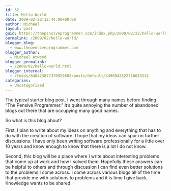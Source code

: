 ```yaml
---
id: 52
title: Hello World
date: 2009-02-22T12:44:00+00:00
author: Michael
layout: post
guid: https://thepensiveprogrammer.com/index.php/2009/02/22/hello-world/
permalink: /2009/02/hello-world/
blogger_blog:
  - www.thepensiveprogrammer.com
blogger_author:
  - Michael Atwood
blogger_permalink:
  - /2009/02/hello-world.html
blogger_internal:
  - /feeds/848423877370929683/posts/default/3490942522716015232
categories:
  - Uncategorized
---
```

The typical starter blog post. I went through many names before finding &#8220;The Pensive Programmer.&#8221; It&#8217;s quite annoying the number of abandoned blogs out there that are occupying many good names.

So what is this blog about?

First, I plan to write about my ideas on anything and everything that has to do with the creation of software. I hope that my ideas can spur on further discussions. I have only been writing software professionally for a little over 10 years and know enough to know that there is a lot I do not know.

Second, this blog will be a place where I write about interesting problems that come up at work and how I solved them. Hopefully these answers can be helpful to others and through discussion I can find even better solutions to the problems I come across. I come across various blogs all of the time that provide me with solutions to problems and it is time I give back. Knowledge wants to be shared.